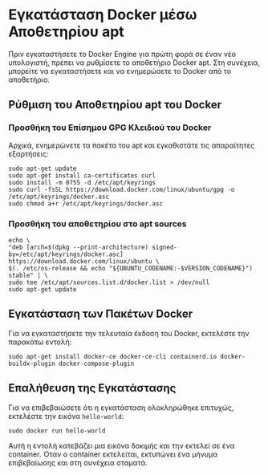 # Εγκατάσταση Docker μέσω Αποθετηρίου apt

Πριν εγκαταστήσετε το Docker Engine για πρώτη φορά σε έναν νέο υπολογιστή, πρέπει να ρυθμίσετε το αποθετήριο Docker apt. Στη συνέχεια, μπορείτε να εγκαταστήσετε και να ενημερώσετε το Docker από το αποθετήριο.

## Ρύθμιση του Αποθετηρίου apt του Docker

### Προσθήκη του Επίσημου GPG Κλειδιού του Docker

Αρχικά, ενημερώνετε τα πακέτα του apt και εγκαθιστάτε τις απαραίτητες εξαρτήσεις:

```shell
sudo apt-get update
sudo apt-get install ca-certificates curl
sudo install -m 0755 -d /etc/apt/keyrings
sudo curl -fsSL https://download.docker.com/linux/ubuntu/gpg -o /etc/apt/keyrings/docker.asc
sudo chmod a+r /etc/apt/keyrings/docker.asc
```

### Προσθήκη του αποθετηρίου στο apt sources

```shell
echo \
"deb [arch=$(dpkg --print-architecture) signed-by=/etc/apt/keyrings/docker.asc] https://download.docker.com/linux/ubuntu \
$(. /etc/os-release && echo "${UBUNTU_CODENAME:-$VERSION_CODENAME}") stable" | \
sudo tee /etc/apt/sources.list.d/docker.list > /dev/null
sudo apt-get update
```

## Εγκατάσταση των Πακέτων Docker

Για να εγκαταστήσετε την τελευταία έκδοση του Docker, εκτελέστε την παρακάτω εντολή:

```shell
sudo apt-get install docker-ce docker-ce-cli containerd.io docker-buildx-plugin docker-compose-plugin
```

## Επαλήθευση της Εγκατάστασης

Για να επιβεβαιώσετε ότι η εγκατάσταση ολοκληρώθηκε επιτυχώς, εκτελέστε την εικόνα `hello-world`:

```shell
sudo docker run hello-world
```

Αυτή η εντολή κατεβάζει μια εικόνα δοκιμής και την εκτελεί σε ένα container. Όταν ο container εκτελείται, εκτυπώνει ένα μήνυμα επιβεβαίωσης και στη συνέχεια σταματά.
